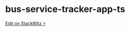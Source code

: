 # bus-service-tracker-app-ts

[Edit on StackBlitz ⚡️](https://stackblitz.com/edit/stackblitz-starters-zrl3nz)